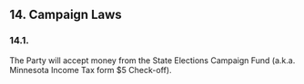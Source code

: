 ## 14. Campaign Laws

### 14.1. 
The Party will accept money from the State Elections Campaign Fund (a.k.a. Minnesota Income Tax form $5 Check-off).
